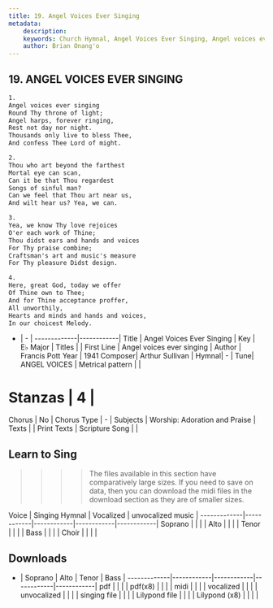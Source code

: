 ```yaml
---
title: 19. Angel Voices Ever Singing
metadata:
    description: 
    keywords: Church Hymnal, Angel Voices Ever Singing, Angel voices ever singing, 
    author: Brian Onang'o
---
```



## 19. ANGEL VOICES EVER SINGING

```txt
1.
Angel voices ever singing 
Round Thy throne of light; 
Angel harps, forever ringing, 
Rest not day nor night. 
Thousands only live to bless Thee, 
And confess Thee Lord of might. 

2.
Thou who art beyond the farthest 
Mortal eye can scan, 
Can it be that Thou regardest 
Songs of sinful man? 
Can we feel that Thou art near us, 
And wilt hear us? Yea, we can. 

3.
Yea, we know Thy love rejoices 
O'er each work of Thine; 
Thou didst ears and hands and voices 
For Thy praise combine; 
Craftsman's art and music's measure 
For Thy pleasure Didst design. 

4.
Here, great God, today we offer 
Of Thine own to Thee; 
And for Thine acceptance proffer, 
All unworthily, 
Hearts and minds and hands and voices, 
In our choicest Melody.

```

- |   -  |
-------------|------------|
Title | Angel Voices Ever Singing |
Key | E♭ Major |
Titles |  |
First Line | Angel voices ever singing |
Author | Francis Pott 
Year | 1941
Composer| Arthur Sullivan |
Hymnal|  - |
Tune| ANGEL VOICES |
Metrical pattern | |
# Stanzas | 4 |
Chorus | No |
Chorus Type | - |
Subjects | Worship: Adoration and Praise |
Texts |  |
Print Texts | 
Scripture Song |  |
  
## Learn to Sing

>>>> The files available in this section have comparatively large sizes. If you need to save on data, then you can download the midi files in the download section as they are of smaller sizes.

Voice |  Singing Hymnal | Vocalized | unvocalized music |
-------------|------------|------------|------------|------------|
Soprano | | | |
Alto | | | |
Tenor | | | |
Bass | | | |
Choir | | | |

## Downloads

- |  Soprano | Alto | Tenor | Bass |
-------------|------------|------------|------------|------------|
pdf | | | |
pdf(x8) | | | |
midi | | | |
vocalized | | | |
unvocalized | | | |
singing file | | | |
Lilypond file | | | |
Lilypond (x8) | | | |
  